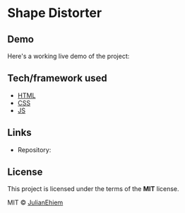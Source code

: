 # Shape Distorter

>

## Demo

Here's a working live demo of the project: 
## Tech/framework used

- [HTML](https://developer.mozilla.org/en-US/docs/Web/HTML)
- [CSS](https://developer.mozilla.org/en-US/docs/Web/CSS)
- [JS](https://developer.mozilla.org/en-US/docs/Web/JavaScript)

## Links

- Repository: 

## License

This project is licensed under the terms of the **MIT** license.

MIT © [JulianEhiem](https://github.com/JulianEhiem) 
